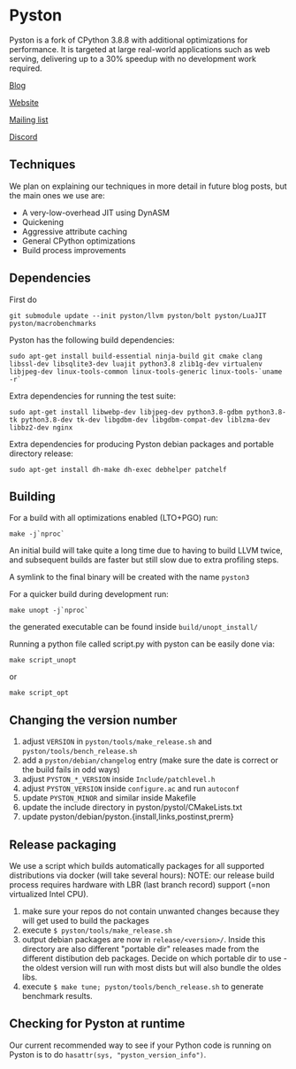 # Pyston

Pyston is a fork of CPython 3.8.8 with additional optimizations for performance.  It is targeted at large real-world applications such as web serving, delivering up to a 30% speedup with no development work required.

[Blog](https://blog.pyston.org/)

[Website](https://pyston.org/)

[Mailing list](http://eepurl.com/hops6n)

[Discord](https://discord.gg/S7gsqnb)

## Techniques

We plan on explaining our techniques in more detail in future blog posts, but the main ones we use are:

- A very-low-overhead JIT using DynASM
- Quickening
- Aggressive attribute caching
- General CPython optimizations
- Build process improvements

## Dependencies

First do

```
git submodule update --init pyston/llvm pyston/bolt pyston/LuaJIT pyston/macrobenchmarks
```

Pyston has the following build dependencies:

```
sudo apt-get install build-essential ninja-build git cmake clang libssl-dev libsqlite3-dev luajit python3.8 zlib1g-dev virtualenv libjpeg-dev linux-tools-common linux-tools-generic linux-tools-`uname -r`
```

Extra dependencies for running the test suite:
```
sudo apt-get install libwebp-dev libjpeg-dev python3.8-gdbm python3.8-tk python3.8-dev tk-dev libgdbm-dev libgdbm-compat-dev liblzma-dev libbz2-dev nginx
```

Extra dependencies for producing Pyston debian packages and portable directory release:
```
sudo apt-get install dh-make dh-exec debhelper patchelf
```

## Building

For a build with all optimizations enabled (LTO+PGO) run:

```
make -j`nproc`
```

An initial build will take quite a long time due to having to build LLVM twice, and subsequent builds are faster but still slow due to extra profiling steps.

A symlink to the final binary will be created with the name `pyston3`

For a quicker build during development run:
```
make unopt -j`nproc`
```
the generated executable can be found inside `build/unopt_install/`

Running a python file called script.py with pyston can be easily done via:
```
make script_unopt
```
or
```
make script_opt
```

## Changing the version number
1. adjust `VERSION` in `pyston/tools/make_release.sh` and `pyston/tools/bench_release.sh`
2. add a `pyston/debian/changelog` entry (make sure the date is correct or the build fails in odd ways)
3. adjust `PYSTON_*_VERSION` inside `Include/patchlevel.h`
4. adjust `PYSTON_VERSION` inside `configure.ac` and run `autoconf`
5. update `PYSTON_MINOR` and similar inside Makefile
6. update the include directory in pyston/pystol/CMakeLists.txt
7. update pyston/debian/pyston.{install,links,postinst,prerm}

## Release packaging
We use a script which builds automatically packages for all supported distributions via docker (will take several hours):
NOTE: our release build process requires hardware with LBR (last branch record) support (=non virtualized Intel CPU).
1. make sure your repos do not contain unwanted changes because they will get used to build the packages
2. execute `$ pyston/tools/make_release.sh`
3. output debian packages are now in `release/<version>/`.
   Inside this directory are also different "portable dir" releases made from the different distibution deb packages.
   Decide on which portable dir to use - the oldest version will run with most dists but will also bundle the oldes libs.
4. execute `$ make tune; pyston/tools/bench_release.sh` to generate benchmark results.

## Checking for Pyston at runtime

Our current recommended way to see if your Python code is running on Pyston is to do `hasattr(sys, "pyston_version_info")`.
